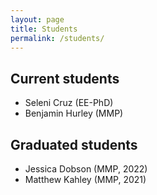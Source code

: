 ```yaml
---
layout: page
title: Students
permalink: /students/
---
```

## Current students
* Seleni Cruz (EE-PhD)
* Benjamin Hurley (MMP)

## Graduated students
* Jessica Dobson (MMP, 2022)
* Matthew Kahley (MMP, 2021)

